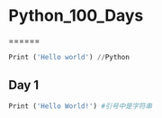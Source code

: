 # Python_100_Days
======

```Python
Print ('Hello world') //Python

```
## Day 1

```Python
Print ('Hello World!') #引号中是字符串

```

